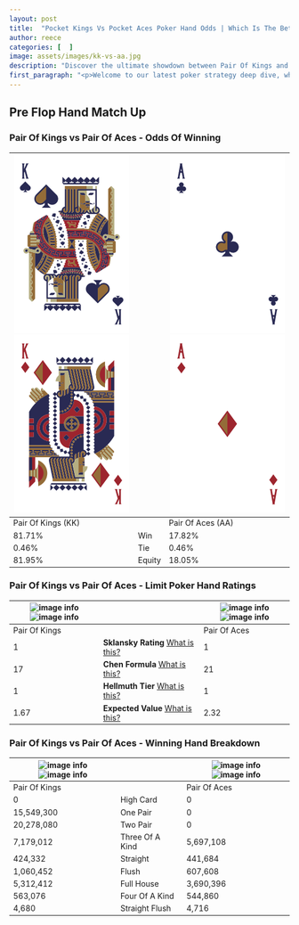 ```yaml
---
layout: post
title:  "Pocket Kings Vs Pocket Aces Poker Hand Odds | Which Is The Better Hand In Poker? A Complete Guide"
author: reece
categories: [  ]
image: assets/images/kk-vs-aa.jpg
description: "Discover the ultimate showdown between Pair Of Kings and Pair Of Aces in poker! Uncover the odds, strategies, and scenarios where one hand triumphs over the other. Get ready to up your poker game with this thrilling analysis."
first_paragraph: "<p>Welcome to our latest poker strategy deep dive, where we're pitting two distinct hands against each other in a high-stakes showdown: Pair Of Kings vs Pair Of Aces.</p><p>In the dynamic world of poker, every decision counts, and knowing which hand holds the upper hand is key to your success at the table.</p><p>In this article, we'll dissect these two hands, explore the scenarios where one dominates the other, and equip you with the knowledge to make strategic choices that can tip the odds in your favor.</p><p>Get ready to unravel the intriguing dynamics of these poker hands and elevate your game to new heights.</p>"
---
```




[comment]: # (sp0)

## Pre Flop Hand Match Up

<div class="table hand-ratings" markdown="1"> 



### Pair Of Kings vs Pair Of Aces - Odds Of Winning


    
| ![image info](assets/images/hand1/k.png) ![image info](assets/images/hand1/ko.png) |  | ![image info](assets/images/hand2/a.png) ![image info](assets/images/hand2/ao.png) |
| -------- | -------- | -------- |
| Pair Of Kings (KK) |  | Pair Of Aces (AA) |
| 81.71% | Win | 17.82% |
| 0.46% | Tie | 0.46% |
| 81.95% | Equity | 18.05% |




[comment]: # (sp1)



### Pair Of Kings vs Pair Of Aces - Limit Poker Hand Ratings


    
| ![image info](https://www.riverpairs.com/assets/images/hand1/k.png) ![image info](https://www.riverpairs.com/assets/images/hand1/ko.png) |  | ![image info](https://www.riverpairs.com/assets/images/hand2/a.png) ![image info](https://www.riverpairs.com/assets/images/hand2/ao.png) |
| -------- | -------- | -------- |
| Pair Of Kings |  | Pair Of Aces |
| 1 | **Sklansky Rating** [What is this?](/sklansky-rating-explained) | 1 |
| 17 | **Chen Formula** [What is this?](/chen-formula-explained) | 21 |
| 1 | **Hellmuth Tier** [What is this?](/Hellmuth-tier-explained) | 1 |
| 1.67 | **Expected Value** [What is this?](/expected-value-explained) | 2.32 |




[comment]: # (sp2)



### Pair Of Kings vs Pair Of Aces - Winning Hand Breakdown


    
| ![image info](https://www.riverpairs.com/assets/images/hand1/k.png) ![image info](https://www.riverpairs.com/assets/images/hand1/ko.png) |  | ![image info](https://www.riverpairs.com/assets/images/hand2/a.png) ![image info](https://www.riverpairs.com/assets/images/hand2/ao.png) |
| -------- | -------- | -------- |
| Pair Of Kings |  | Pair Of Aces |
| 0 | High Card | 0 |
| 15,549,300 | One Pair | 0 |
| 20,278,080 | Two Pair | 0 |
| 7,179,012 | Three Of A Kind | 5,697,108 |
| 424,332 | Straight | 441,684 |
| 1,060,452 | Flush | 607,608 |
| 5,312,412 | Full House | 3,690,396 |
| 563,076 | Four Of A Kind | 544,860 |
| 4,680 | Straight Flush | 4,716 |




[comment]: # (sp3)



</div>

[comment]: # (sp4)



[comment]: # (sp5)

